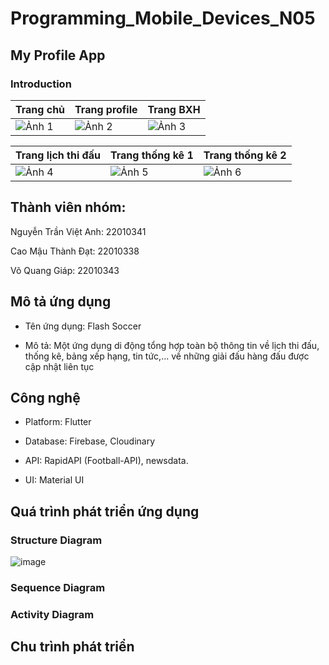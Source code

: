 # Programming_Mobile_Devices_N05

## My Profile App

### Introduction

| Trang chủ                                 | Trang profile                                  | Trang BXH                                  |
|---------------------------------------|----------------------------------------|----------------------------------------|
| ![Ảnh 1](https://github.com/user-attachments/assets/f35a6e69-e0be-4deb-8f92-549b9a20bbdc) | ![Ảnh 2](https://github.com/user-attachments/assets/48d88dc9-8edc-4cac-b8f2-5fd697ce829d) | ![Ảnh 3](https://github.com/user-attachments/assets/9281bc73-9d1a-468f-98c5-e909ee271827) |

| Trang lịch thi đấu                                | Trang thống kê 1                                  | Trang thống kê 2                                 |
|---------------------------------------|----------------------------------------|----------------------------------------|
| ![Ảnh 4](https://github.com/user-attachments/assets/82f696ff-e114-49f4-a5be-ed2795ca8937) | ![Ảnh 5](https://github.com/user-attachments/assets/9da845c7-ab5f-4029-8097-02499f57e355) | ![Ảnh 6](https://github.com/user-attachments/assets/47285073-d0eb-4149-86a3-cad20f797b98) |

## Thành viên nhóm: 
Nguyễn Trần Việt Anh: 22010341

Cao Mậu Thành Đạt: 22010338

Võ Quang Giáp: 22010343

## Mô tả ứng dụng

- Tên ứng dụng: Flash Soccer

- Mô tả: Một ứng dụng di động tổng hợp toàn bộ thông tin về lịch thi đấu, thống kê, bảng xếp hạng, tin tức,... về những giải đấu hàng đấu được cập nhật liên tục

## Công nghệ 

- Platform: Flutter

- Database: Firebase, Cloudinary

- API: RapidAPI (Football-API), newsdata.

- UI: Material UI

## Quá trình phát triển ứng dụng

### Structure Diagram
![image](https://github.com/user-attachments/assets/9445072b-1d0c-410b-ab99-bd635adfeaa8)

### Sequence Diagram

### Activity Diagram

## Chu trình phát triển
